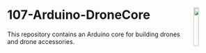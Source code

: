<a href="https://107-systems.org/"><img align="right" src="https://raw.githubusercontent.com/107-systems/.github/main/logo/107-systems.png" width="15%"></a>
107-Arduino-DroneCore
=====================
This repository contains an Arduino core for building drones and drone accessories.
